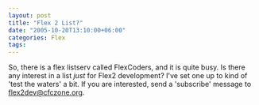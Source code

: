 ```yaml
---
layout: post
title: "Flex 2 List?"
date: "2005-10-20T13:10:00+06:00"
categories: Flex 
tags: 
---
```


So, there is a flex listserv called FlexCoders, and it is quite busy. Is there any interest in a list <i>just</i> for Flex2 development? I've set one up to kind of 'test the waters' a bit. If you are interested, send a 'subscribe' message to flex2dev@cfczone.org.